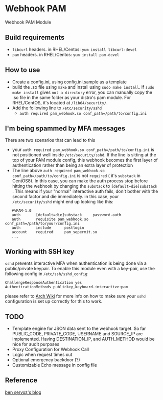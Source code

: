 # Webhook PAM
Webhook PAM Module 

## Build requirements

* `libcurl` headers. in RHEL/Centos: `yum install libcurl-devel`
* `pam`  headers. in RHEL/Centos: `yum install pam-devel`

## How to use

* Create a config.ini, using config.ini.sample as a template
* build the .so file using `make` and install using `sudo make install`. If `sudo make install` gives `not a directory` error, you can manually copy the .so file in the same folder as your distro's pam module. For RHEL/CentOS, it's located at `/lib64/security/`.
* Add the following line to `/etc/security/sshd`
  * `auth required pam_webhook.so conf_path=/path/to/config.ini`

## I'm being spammed by MFA messages

There are two scenarios that can lead to this

* your `auth required pam_webhook.so conf_path=/path/to/config.ini` is not positioned well inside `/etc/security/sshd`. If the line is sitting at the top of your PAM module config, this webhook becomes the first layer of authentication rather than being an extra layer of protection
* The line above `auth required pam_webhook.so conf_path=/path/to/config.ini` is not `required` ( it's `substack` in CentOS8). In this case, you can make the auth process stop before hitting the webhook by changing the `substack` to `[default=die]substack `. This means if your "normal" interactive auth fails, don't bother with the second factor and die immediately. in this case, your  `/etc/security/sshd` might end up looking like this:

```
   #%PAM-1.0
   auth       [default=die]substack     password-auth
   auth       requisite pam_webhook.so conf_path=/path/to/your/config.ini
   auth       include      postlogin
   account    required     pam_sepermit.so
   ...
```


## Working with SSH key

 `sshd` prevents interactive MFA when authentication is being done via a public/private keypair. To enable this module even with a key-pair, use the following config in `/etc/ssh/sshd_config`:

```
ChallengeResponseAuthentication yes
AuthenticationMethods publickey,keyboard-interactive:pam  
```

please refer to [Arch Wiki](https://wiki.archlinux.org/index.php/OpenSSH#Two-factor_authentication_and_public_keys) for more info on how to make sure your `sshd` configuration is set up correctly for this to work.

## TODO

* Template engine for JSON data sent to the webhook target. So far PUBLIC_CODE, PRIVATE_CODE, USERNAME and SOURCE_IP are implemented. Having DESTINATION_IP, and AUTH_METHOD would be nice for audit purposes
* Proxy Configuration for Webhook Call
* Logic when request times out
* Optional emergency backdoor (?)
* Customizable Echo message in config file
  

## Reference
[ben servoz's blog](https://ben.akrin.com/2FA/2ndfactor.c)
